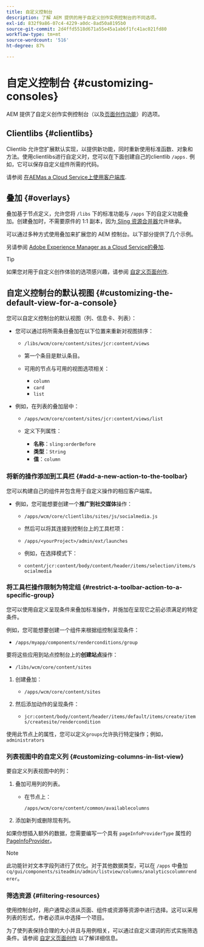 ```yaml
---
title: 自定义控制台
description: 了解 AEM 提供的用于自定义创作实例控制台的不同选项。
exl-id: 832f9a86-07c4-4229-a0dc-8ad50a8195b0
source-git-commit: 2d4ffd5518d671a55e45a1ab6f1fc41ac021fd80
workflow-type: tm+mt
source-wordcount: '516'
ht-degree: 87%

---
```


# 自定义控制台 {#customizing-consoles}

AEM 提供了自定义创作实例控制台（以及[页面创作功能](/help/implementing/developing/extending/page-authoring.md)）的选项。

## Clientlibs {#clientlibs}

Clientlib 允许您扩展默认实现，以提供新功能，同时重新使用标准函数、对象和方法。使用clientlibs进行自定义时，您可以在下面创建自己的clientlib `/apps.` 例如，它可以保存自定义组件所需的代码。

请参阅 [在AEMas a Cloud Service上使用客户端库](/help/implementing/developing/introduction/clientlibs.md).

## 叠加 {#overlays}

叠加基于节点定义，允许您将 `/libs` 下的标准功能与 `/apps` 下的自定义功能叠加。创建叠加时，不需要原件的 1:1 副本，因为[ Sling 资源合并器](/help/implementing/developing/introduction/sling-resource-merger.md)允许继承。

可以通过多种方式使用叠加来扩展您的 AEM 控制台。以下部分提供了几个示例。

另请参阅 [Adobe Experience Manager as a Cloud Service的叠加](/help/implementing/developing/introduction/overlays.md).

>[!TIP]
>
>如果您对用于自定义创作体验的选项感兴趣，请参阅 [自定义页面创作](/help/implementing/developing/extending/page-authoring.md).

## 自定义控制台的默认视图 {#customizing-the-default-view-for-a-console}

您可以自定义控制台的默认视图（列、信息卡、列表）：

* 您可以通过将所需条目叠加在以下位置来重新对视图排序：

   * `/libs/wcm/core/content/sites/jcr:content/views`

   * 第一个条目是默认条目。

   * 可用的节点与可用的视图选项相关：

      * `column`
      * `card`
      * `list`

* 例如，在列表的叠加层中：

   * `/apps/wcm/core/content/sites/jcr:content/views/list`

   * 定义下列属性：

      * **名称**：`sling:orderBefore`
      * **类型**：`String`
      * **值**：`column`

### 将新的操作添加到工具栏 {#add-a-new-action-to-the-toolbar}

您可以构建自己的组件并包含用于自定义操作的相应客户端库。

* 例如，您可能想要创建一个&#x200B;**推广到社交媒体**&#x200B;操作：

   * `/apps/wcm/core/clientlibs/sites/js/socialmedia.js`

   * 然后可以将其连接到控制台上的工具栏项：

   * `/apps/<yourProject>/admin/ext/launches`

   * 例如，在选择模式下：

   * `content/jcr:content/body/content/header/items/selection/items/socialmedia`

### 将工具栏操作限制为特定组 {#restrict-a-toolbar-action-to-a-specific-group}

您可以使用自定义呈现条件来叠加标准操作，并施加在呈现它之前必须满足的特定条件。

例如，您可能想要创建一个组件来根据组控制呈现条件：

* `/apps/myapp/components/renderconditions/group`

要将这些应用到站点控制台上的&#x200B;**创建站点**&#x200B;操作：

* `/libs/wcm/core/content/sites`

1. 创建叠加：

   * `/apps/wcm/core/content/sites`

1. 然后添加动作的呈现条件：

   * `jcr:content/body/content/header/items/default/items/create/items/createsite/rendercondition`

使用此节点上的属性，您可以定义`groups`允许执行特定操作；例如，`administrators`

### 列表视图中的自定义列 {#customizing-columns-in-list-view}

要自定义列表视图中的列：

1. 叠加可用列的列表。

   * 在节点上：

     `/apps/wcm/core/content/common/availablecolumns`

1. 添加新列或删除现有列。

如果你想插入额外的数据，您需要编写一个具有 `pageInfoProviderType` 属性的 [PageInfoProvider](https://developer.adobe.com/experience-manager/reference-materials/cloud-service/javadoc/com/day/cq/wcm/api/PageInfoProvider.html)。

>[!NOTE]
>
>此功能针对文本字段列进行了优化。对于其他数据类型，可以在 `/apps` 中叠加 `cq/gui/components/siteadmin/admin/listview/columns/analyticscolumnrenderer`。

### 筛选资源 {#filtering-resources}

使用控制台时，用户通常必须从页面、组件或资源等资源中进行选择。这可以采用列表的形式，作者必须从中选择一个项目。

为了使列表保持合理的大小并且与用例相关，可以通过自定义谓词的形式实施筛选条件。请参阅 [自定义页面创作](/help/implementing/developing/extending/page-authoring.md#filtering-resources) 以了解详细信息。
